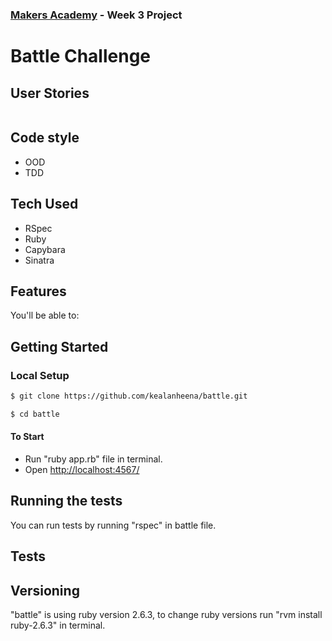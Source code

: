 ### [Makers Academy](http://www.makersacademy.com) - Week 3 Project

# Battle Challenge

## User Stories

```
```

## Code style

- OOD
- TDD

## Tech Used

- RSpec
- Ruby
- Capybara
- Sinatra

## Features

You'll be able to:

## Getting Started

### Local Setup

```sh
$ git clone https://github.com/kealanheena/battle.git
```

```sh
$ cd battle
```

#### To Start

- Run "ruby  app.rb" file in terminal.
- Open [http://localhost:4567/](http://localhost:4567/)

## Running the tests

You can run tests by running "rspec" in battle file.

## Tests 


## Versioning

"battle" is using ruby version 2.6.3, to change ruby versions run "rvm install ruby-2.6.3" in terminal.

